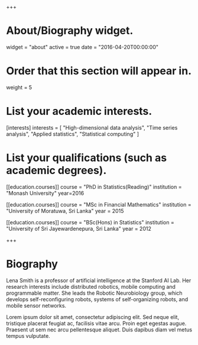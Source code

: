+++
# About/Biography widget.
widget = "about"
active = true
date = "2016-04-20T00:00:00"

# Order that this section will appear in.
weight = 5

# List your academic interests.
[interests]
  interests = [
    "High-dimensional data analysis",
    "Time series analysis",
    "Applied statistics",
    "Statistical computing"
  ]

# List your qualifications (such as academic degrees).
[[education.courses]]
  course = "PhD in Statistics(Reading)"
  institution = "Monash University"
  year=2016

[[education.courses]]
  course = "MSc in Financial Mathematics"
  institution = "University of Moratuwa, Sri Lanka"
  year = 2015

[[education.courses]]
  course = "BSc(Hons) in Statistics"
  institution = "University of Sri Jayewardenepura, Sri Lanka"
  year = 2012
 
+++

# Biography

Lena Smith is a professor of artificial intelligence at the Stanford AI Lab. Her research interests include distributed robotics, mobile computing and programmable matter. She leads the Robotic Neurobiology group, which develops self-reconfiguring robots, systems of self-organizing robots, and mobile sensor networks.

Lorem ipsum dolor sit amet, consectetur adipiscing elit. Sed neque elit, tristique placerat feugiat ac, facilisis vitae arcu. Proin eget egestas augue. Praesent ut sem nec arcu pellentesque aliquet. Duis dapibus diam vel metus tempus vulputate. 
